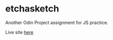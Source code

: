 # etchasketch

Another Odin Project assignment for JS practice.

Live site [here](https://aznafro.github.io/etchasketch/)
